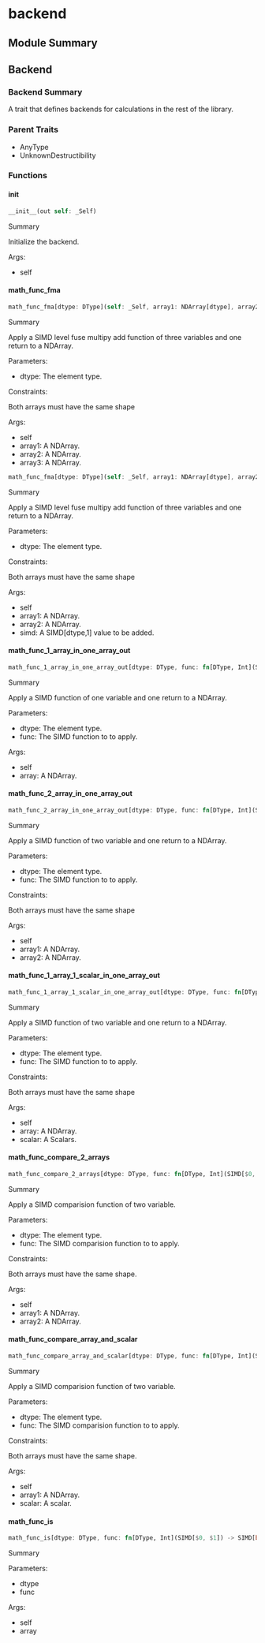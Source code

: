 



# backend

##  Module Summary
  

## Backend

### Backend Summary
  
  
A trait that defines backends for calculations in the rest of the library.  

### Parent Traits
  

- AnyType
- UnknownDestructibility
  

### Functions

#### __init__


```rust
__init__(out self: _Self)
```  
Summary  
  
Initialize the backend.  
  
Args:  

- self

#### math_func_fma


```rust
math_func_fma[dtype: DType](self: _Self, array1: NDArray[dtype], array2: NDArray[dtype], array3: NDArray[dtype]) -> NDArray[dtype]
```  
Summary  
  
Apply a SIMD level fuse multipy add function of three variables and one return to a NDArray.  
  
Parameters:  

- dtype: The element type.
  
Constraints:

Both arrays must have the same shape  
  
Args:  

- self
- array1: A NDArray.
- array2: A NDArray.
- array3: A NDArray.


```rust
math_func_fma[dtype: DType](self: _Self, array1: NDArray[dtype], array2: NDArray[dtype], simd: SIMD[dtype, 1]) -> NDArray[dtype]
```  
Summary  
  
Apply a SIMD level fuse multipy add function of three variables and one return to a NDArray.  
  
Parameters:  

- dtype: The element type.
  
Constraints:

Both arrays must have the same shape  
  
Args:  

- self
- array1: A NDArray.
- array2: A NDArray.
- simd: A SIMD[dtype,1] value to be added.

#### math_func_1_array_in_one_array_out


```rust
math_func_1_array_in_one_array_out[dtype: DType, func: fn[DType, Int](SIMD[$0, $1]) -> SIMD[$0, $1]](self: _Self, array: NDArray[dtype]) -> NDArray[dtype]
```  
Summary  
  
Apply a SIMD function of one variable and one return to a NDArray.  
  
Parameters:  

- dtype: The element type.
- func: The SIMD function to to apply.
  
Args:  

- self
- array: A NDArray.

#### math_func_2_array_in_one_array_out


```rust
math_func_2_array_in_one_array_out[dtype: DType, func: fn[DType, Int](SIMD[$0, $1], SIMD[$0, $1]) -> SIMD[$0, $1]](self: _Self, array1: NDArray[dtype], array2: NDArray[dtype]) -> NDArray[dtype]
```  
Summary  
  
Apply a SIMD function of two variable and one return to a NDArray.  
  
Parameters:  

- dtype: The element type.
- func: The SIMD function to to apply.
  
Constraints:

Both arrays must have the same shape  
  
Args:  

- self
- array1: A NDArray.
- array2: A NDArray.

#### math_func_1_array_1_scalar_in_one_array_out


```rust
math_func_1_array_1_scalar_in_one_array_out[dtype: DType, func: fn[DType, Int](SIMD[$0, $1], SIMD[$0, $1]) -> SIMD[$0, $1]](self: _Self, array: NDArray[dtype], scalar: SIMD[dtype, 1]) -> NDArray[dtype]
```  
Summary  
  
Apply a SIMD function of two variable and one return to a NDArray.  
  
Parameters:  

- dtype: The element type.
- func: The SIMD function to to apply.
  
Constraints:

Both arrays must have the same shape  
  
Args:  

- self
- array: A NDArray.
- scalar: A Scalars.

#### math_func_compare_2_arrays


```rust
math_func_compare_2_arrays[dtype: DType, func: fn[DType, Int](SIMD[$0, $1], SIMD[$0, $1]) -> SIMD[bool, $1]](self: _Self, array1: NDArray[dtype], array2: NDArray[dtype]) -> NDArray[bool]
```  
Summary  
  
Apply a SIMD comparision function of two variable.  
  
Parameters:  

- dtype: The element type.
- func: The SIMD comparision function to to apply.
  
Constraints:

Both arrays must have the same shape.  
  
Args:  

- self
- array1: A NDArray.
- array2: A NDArray.

#### math_func_compare_array_and_scalar


```rust
math_func_compare_array_and_scalar[dtype: DType, func: fn[DType, Int](SIMD[$0, $1], SIMD[$0, $1]) -> SIMD[bool, $1]](self: _Self, array1: NDArray[dtype], scalar: SIMD[dtype, 1]) -> NDArray[bool]
```  
Summary  
  
Apply a SIMD comparision function of two variable.  
  
Parameters:  

- dtype: The element type.
- func: The SIMD comparision function to to apply.
  
Constraints:

Both arrays must have the same shape.  
  
Args:  

- self
- array1: A NDArray.
- scalar: A scalar.

#### math_func_is


```rust
math_func_is[dtype: DType, func: fn[DType, Int](SIMD[$0, $1]) -> SIMD[bool, $1]](self: _Self, array: NDArray[dtype]) -> NDArray[bool]
```  
Summary  
  
  
  
Parameters:  

- dtype
- func
  
Args:  

- self
- array
